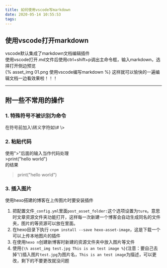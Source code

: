 ```yaml
---
title: 如何使用vscode写markdown
date: 2020-05-14 10:55:53
tags:
---
```

## 使用vscode打开markdown
vscode默认集成了markdown文档编辑插件  
使用vscode打开.md文件后使用ctrl+shift+p调出主命令框，输入markdown，选择打开侧边预览  
{% asset_img 01.png 使用vscode编写markdown %}
这样就可以愉快的一遍编辑文档一边看效果啦！！！
___
## 附一些不常用的操作
### 1. 特殊符号不被识别为命令
在符号前加入\\转义字符如\\# \\>
### 2. 粘贴代码
使用"\>"后面的输入当作代码处理  
\>print("hello world")  
的结果
>print("hello world")
### 3. 插入图片
使用hexo搭建的博客在上传图片时要安装插件
1. 把配置文件`_config.yml`里面`post_asset_folder:`这个选项设置为`ture`。意思时文章资源文件夹功能打开，这样每一次新建一个博客会自动生成同名的文件夹，图片的等资源可以放在里面。
2. 在hexo目录下执行 `cnpm install --save hexo-asset-image`，这是下载一个可以上传本地图片的插件
3. 在使用`hexo n`创建新博客时新建的资源文件夹中放入图片等文件
4. 使用`{\% asset_img test.jpg This is an test image %}`(注意：要自己去掉'\\')插入图片`test.jpg`为图片名，`This is an test image`为描述，可以更改，剩下的不要更改就没问题
